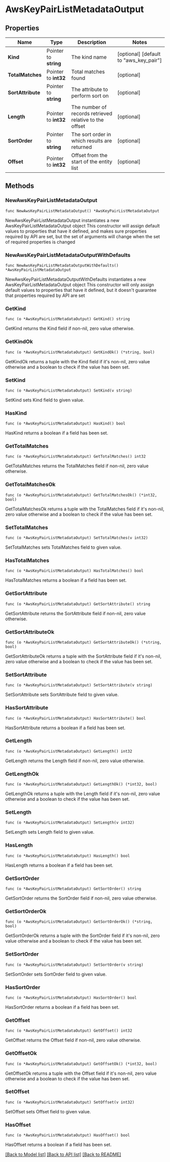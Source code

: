 # AwsKeyPairListMetadataOutput

## Properties

Name | Type | Description | Notes
------------ | ------------- | ------------- | -------------
**Kind** | Pointer to **string** | The kind name | [optional] [default to "aws_key_pair"]
**TotalMatches** | Pointer to **int32** | Total matches found | [optional] 
**SortAttribute** | Pointer to **string** | The attribute to perform sort on | [optional] 
**Length** | Pointer to **int32** | The number of records retrieved relative to the offset | [optional] 
**SortOrder** | Pointer to **string** | The sort order in which results are returned | [optional] 
**Offset** | Pointer to **int32** | Offset from the start of the entity list | [optional] 

## Methods

### NewAwsKeyPairListMetadataOutput

`func NewAwsKeyPairListMetadataOutput() *AwsKeyPairListMetadataOutput`

NewAwsKeyPairListMetadataOutput instantiates a new AwsKeyPairListMetadataOutput object
This constructor will assign default values to properties that have it defined,
and makes sure properties required by API are set, but the set of arguments
will change when the set of required properties is changed

### NewAwsKeyPairListMetadataOutputWithDefaults

`func NewAwsKeyPairListMetadataOutputWithDefaults() *AwsKeyPairListMetadataOutput`

NewAwsKeyPairListMetadataOutputWithDefaults instantiates a new AwsKeyPairListMetadataOutput object
This constructor will only assign default values to properties that have it defined,
but it doesn't guarantee that properties required by API are set

### GetKind

`func (o *AwsKeyPairListMetadataOutput) GetKind() string`

GetKind returns the Kind field if non-nil, zero value otherwise.

### GetKindOk

`func (o *AwsKeyPairListMetadataOutput) GetKindOk() (*string, bool)`

GetKindOk returns a tuple with the Kind field if it's non-nil, zero value otherwise
and a boolean to check if the value has been set.

### SetKind

`func (o *AwsKeyPairListMetadataOutput) SetKind(v string)`

SetKind sets Kind field to given value.

### HasKind

`func (o *AwsKeyPairListMetadataOutput) HasKind() bool`

HasKind returns a boolean if a field has been set.

### GetTotalMatches

`func (o *AwsKeyPairListMetadataOutput) GetTotalMatches() int32`

GetTotalMatches returns the TotalMatches field if non-nil, zero value otherwise.

### GetTotalMatchesOk

`func (o *AwsKeyPairListMetadataOutput) GetTotalMatchesOk() (*int32, bool)`

GetTotalMatchesOk returns a tuple with the TotalMatches field if it's non-nil, zero value otherwise
and a boolean to check if the value has been set.

### SetTotalMatches

`func (o *AwsKeyPairListMetadataOutput) SetTotalMatches(v int32)`

SetTotalMatches sets TotalMatches field to given value.

### HasTotalMatches

`func (o *AwsKeyPairListMetadataOutput) HasTotalMatches() bool`

HasTotalMatches returns a boolean if a field has been set.

### GetSortAttribute

`func (o *AwsKeyPairListMetadataOutput) GetSortAttribute() string`

GetSortAttribute returns the SortAttribute field if non-nil, zero value otherwise.

### GetSortAttributeOk

`func (o *AwsKeyPairListMetadataOutput) GetSortAttributeOk() (*string, bool)`

GetSortAttributeOk returns a tuple with the SortAttribute field if it's non-nil, zero value otherwise
and a boolean to check if the value has been set.

### SetSortAttribute

`func (o *AwsKeyPairListMetadataOutput) SetSortAttribute(v string)`

SetSortAttribute sets SortAttribute field to given value.

### HasSortAttribute

`func (o *AwsKeyPairListMetadataOutput) HasSortAttribute() bool`

HasSortAttribute returns a boolean if a field has been set.

### GetLength

`func (o *AwsKeyPairListMetadataOutput) GetLength() int32`

GetLength returns the Length field if non-nil, zero value otherwise.

### GetLengthOk

`func (o *AwsKeyPairListMetadataOutput) GetLengthOk() (*int32, bool)`

GetLengthOk returns a tuple with the Length field if it's non-nil, zero value otherwise
and a boolean to check if the value has been set.

### SetLength

`func (o *AwsKeyPairListMetadataOutput) SetLength(v int32)`

SetLength sets Length field to given value.

### HasLength

`func (o *AwsKeyPairListMetadataOutput) HasLength() bool`

HasLength returns a boolean if a field has been set.

### GetSortOrder

`func (o *AwsKeyPairListMetadataOutput) GetSortOrder() string`

GetSortOrder returns the SortOrder field if non-nil, zero value otherwise.

### GetSortOrderOk

`func (o *AwsKeyPairListMetadataOutput) GetSortOrderOk() (*string, bool)`

GetSortOrderOk returns a tuple with the SortOrder field if it's non-nil, zero value otherwise
and a boolean to check if the value has been set.

### SetSortOrder

`func (o *AwsKeyPairListMetadataOutput) SetSortOrder(v string)`

SetSortOrder sets SortOrder field to given value.

### HasSortOrder

`func (o *AwsKeyPairListMetadataOutput) HasSortOrder() bool`

HasSortOrder returns a boolean if a field has been set.

### GetOffset

`func (o *AwsKeyPairListMetadataOutput) GetOffset() int32`

GetOffset returns the Offset field if non-nil, zero value otherwise.

### GetOffsetOk

`func (o *AwsKeyPairListMetadataOutput) GetOffsetOk() (*int32, bool)`

GetOffsetOk returns a tuple with the Offset field if it's non-nil, zero value otherwise
and a boolean to check if the value has been set.

### SetOffset

`func (o *AwsKeyPairListMetadataOutput) SetOffset(v int32)`

SetOffset sets Offset field to given value.

### HasOffset

`func (o *AwsKeyPairListMetadataOutput) HasOffset() bool`

HasOffset returns a boolean if a field has been set.


[[Back to Model list]](../README.md#documentation-for-models) [[Back to API list]](../README.md#documentation-for-api-endpoints) [[Back to README]](../README.md)



